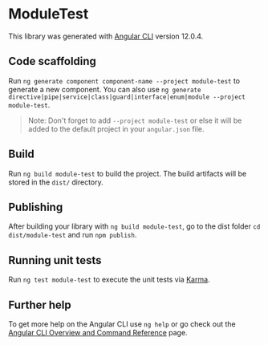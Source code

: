 # ModuleTest

This library was generated with [Angular CLI](https://github.com/angular/angular-cli) version 12.0.4.

## Code scaffolding

Run `ng generate component component-name --project module-test` to generate a new component. You can also use `ng generate directive|pipe|service|class|guard|interface|enum|module --project module-test`.
> Note: Don't forget to add `--project module-test` or else it will be added to the default project in your `angular.json` file. 

## Build

Run `ng build module-test` to build the project. The build artifacts will be stored in the `dist/` directory.

## Publishing

After building your library with `ng build module-test`, go to the dist folder `cd dist/module-test` and run `npm publish`.

## Running unit tests

Run `ng test module-test` to execute the unit tests via [Karma](https://karma-runner.github.io).

## Further help

To get more help on the Angular CLI use `ng help` or go check out the [Angular CLI Overview and Command Reference](https://angular.io/cli) page.

